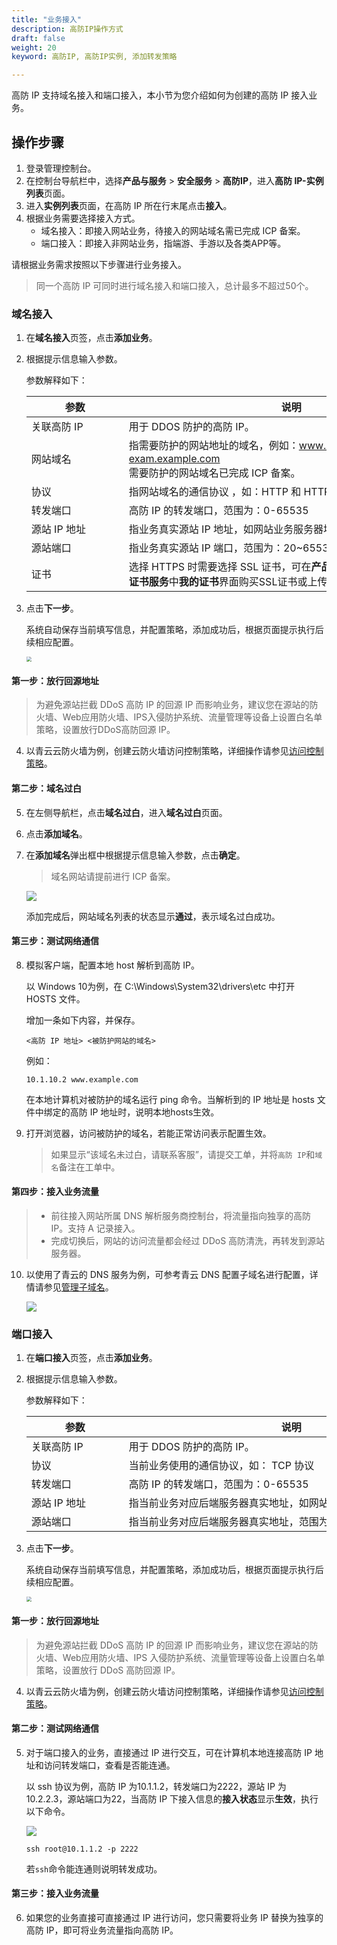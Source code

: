 ```yaml
---
title: "业务接入"
description: 高防IP操作方式
draft: false
weight: 20
keyword: 高防IP, 高防IP实例, 添加转发策略

---
```


高防 IP 支持域名接入和端口接入，本小节为您介绍如何为创建的高防 IP 接入业务。

## 操作步骤

1. 登录管理控制台。
2. 在控制台导航栏中，选择**产品与服务** > **安全服务** > **高防IP**，进入**高防 IP-实例列表**页面。
3. 进入**实例列表**页面，在高防 IP 所在行末尾点击**接入**。
4. 根据业务需要选择接入方式。
   - 域名接入：即接入网站业务，待接入的网站域名需已完成 ICP 备案。
   - 端口接入：即接入非网站业务，指端游、手游以及各类APP等。

请根据业务需求按照以下步骤进行业务接入。

> 同一个高防 IP 可同时进行域名接入和端口接入，总计最多不超过50个。

### 域名接入

1. 在**域名接入**页签，点击**添加业务**。

2. 根据提示信息输入参数。

   参数解释如下：

   | <span style="display:inline-block;width:140px">参数</span> | <span style="display:inline-block;width:520px">说明</span>   |
   | ---------------------------------------------------------- | ------------------------------------------------------------ |
   | 关联高防 IP                                                | 用于 DDOS 防护的高防 IP。                                    |
   | 网站域名                                                   | 指需要防护的网站地址的域名，例如：www.example.com，exam.example.com<br/>需要防护的网站域名已完成 ICP 备案。 |
   | 协议                                                       | 指网站域名的通信协议 ，如：HTTP 和 HTTPS                     |
   | 转发端口                                                   | 高防 IP 的转发端口，范围为：0-65535                          |
   | 源站 IP 地址                                               | 指业务真实源站 IP 地址，如网站业务服务器地址。               |
   | 源站端口                                                   | 指业务真实源站 IP 端口，范围为：20~65535                     |
   | 证书                                                       | 选择 HTTPS 时需要选择 SSL 证书，可在**产品与服务** > **域名与网站** > **SSL证书服务**中**我的证书**界面购买SSL证书或上传证书。 |

3. 点击**下一步**。

   系统自动保存当前填写信息，并配置策略，添加成功后，根据页面提示执行后续相应配置。

   <img src="../../_images/04.png" style="zoom:50%;" />


#### 第一步：放行回源地址

> 为避免源站拦截 DDoS 高防 IP 的回源 IP 而影响业务，建议您在源站的防火墙、Web应用防火墙、IPS入侵防护系统、流量管理等设备上设置白名单策略，设置放行DDoS高防回源 IP。

4. 以青云云防火墙为例，创建云防火墙访问控制策略，详细操作请参见[访问控制策略](/security/firewall/manual/cfw/)。

#### 第二步：域名过白

5. 在左侧导航栏，点击**域名过白**，进入**域名过白**页面。
6. 点击**添加域名**。

7. 在**添加域名**弹出框中根据提示信息输入参数，点击**确定**。

   > 域名网站请提前进行 ICP 备案。

   ![](../../_images/05.png)

   添加完成后，网站域名列表的状态显示**通过**，表示域名过白成功。

#### 第三步：测试网络通信

8. 模拟客户端，配置本地 host 解析到高防 IP。

   以 Windows 10为例，在 C:\Windows\System32\drivers\etc 中打开 HOSTS 文件。

   增加一条如下内容，并保存。

   ```
   <高防 IP 地址> <被防护网站的域名>
   ```

   例如：

   ```
   10.1.10.2 www.example.com
   ```

   在本地计算机对被防护的域名运行 ping 命令。当解析到的 IP 地址是 hosts 文件中绑定的高防 IP 地址时，说明本地hosts生效。

9. 打开浏览器，访问被防护的域名，若能正常访问表示配置生效。

   > 如果显示“该域名未过白，请联系客服”，请提交工单，并将`高防 IP`和`域名`备注在工单中。

#### 第四步：接入业务流量

> - 前往接入网站所属 DNS 解析服务商控制台，将流量指向独享的高防 IP。支持 A 记录接入。
> - 完成切换后，网站的访问流量都会经过 DDoS 高防清洗，再转发到源站服务器。

10. 以使用了青云的 DNS 服务为例，可参考青云 DNS 配置子域名进行配置，详情请参见[管理子域名](/site/dns/manual/dnsrecord/subzone/)。

    ![](../../_images/06.png)

### 端口接入

1. 在**端口接入**页签，点击**添加业务**。

2. 根据提示信息输入参数。

   参数解释如下：

   | <span style="display:inline-block;width:140px">参数</span> | <span style="display:inline-block;width:520px">说明</span> |
   | ---------------------------------------------------------- | ---------------------------------------------------------- |
   | 关联高防 IP                                                | 用于 DDOS 防护的高防 IP。                                  |
   | 协议                                                       | 当前业务使用的通信协议，如： TCP 协议                      |
   | 转发端口                                                   | 高防 IP 的转发端口，范围为：0-65535                        |
   | 源站 IP 地址                                               | 指当前业务对应后端服务器真实地址，如网站业务服务器地址。   |
   | 源站端口                                                   | 指当前业务对应后端服务器真实地址，范围为：20~65535         |

3. 点击**下一步**。

   系统自动保存当前填写信息，并配置策略，添加成功后，根据页面提示执行后续相应配置。

   <img src="../../_images/07_ac.png" style="zoom:50%;" />


#### 第一步：放行回源地址

> 为避免源站拦截 DDoS 高防 IP 的回源 IP 而影响业务，建议您在源站的防火墙、Web应用防火墙、IPS 入侵防护系统、流量管理等设备上设置白名单策略，设置放行 DDoS 高防回源 IP。

4. 以青云云防火墙为例，创建云防火墙访问控制策略，详细操作请参见[访问控制策略](/security/firewall/manual/cfw/)。

#### 第二步：测试网络通信

5. 对于端口接入的业务，直接通过 IP 进行交互，可在计算机本地连接高防 IP 地址和访问转发端口，查看是否能连通。

   以 ssh 协议为例，高防 IP 为10.1.1.2，转发端口为2222，源站 IP 为10.2.2.3，源站端口为22，当高防 IP 下接入信息的**接入状态**显示**生效**，执行以下命令。

   ![](../../_images/access-1.png)

   ```
   ssh root@10.1.1.2 -p 2222
   ```

   若`ssh`命令能连通则说明转发成功。

#### 第三步：接入业务流量

6. 如果您的业务直接可直接通过 IP 进行访问，您只需要将业务 IP 替换为独享的高防 IP，即可将业务流量指向高防 IP。

